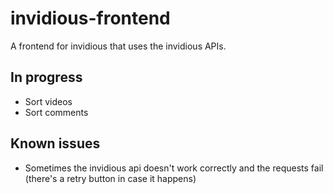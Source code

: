 # invidious-frontend
 A frontend for invidious that uses the invidious APIs.

## In progress
- Sort videos
- Sort comments

## Known issues
- Sometimes the invidious api doesn't work correctly and the requests fail (there's a retry button in case it happens)